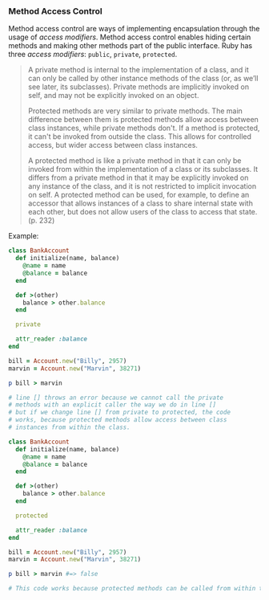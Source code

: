 ###  Method Access Control

Method access control are ways of implementing encapsulation through the usage of _access modifiers_. Method access control enables hiding certain methods and making other methods part of the public interface. Ruby has three _access modifiers_: `public`, `private`, `protected`.

> A private method is internal to the implementation of a class, and it can only be called by other instance methods of the class (or, as we’ll see later, its subclasses). Private methods are implicitly invoked on self, and may not be explicitly invoked on an object.
>
> Protected methods are very similar to private methods. The main  difference between them is protected methods allow access between class  instances, while private methods don't. If a method is protected, it  can't be invoked from outside the class. This allows for controlled  access, but wider access between class instances.
>
> A protected method is like a private method in that it can only be invoked from within the implementation of a class or its subclasses. It differs from a private method in that it may be explicitly invoked on any instance of the class, and it is not restricted to implicit invocation on self. A protected method can be used, for example, to define an accessor that allows instances of a class to share internal state with each other, but does not allow users of the class to access that state. (p. 232)

Example:

```ruby
class BankAccount
  def initialize(name, balance)
    @name = name
    @balance = balance
  end

  def >(other)
    balance > other.balance
  end

  private

  attr_reader :balance
end

bill = Account.new("Billy", 2957)
marvin = Account.new("Marvin", 38271)

p bill > marvin

# line [] throws an error because we cannot call the private
# methods with an explicit caller the way we do in line []
# but if we change line [] from private to protected, the code
# works, because protected methods allow access between class
# instances from within the class.

class BankAccount
  def initialize(name, balance)
    @name = name
    @balance = balance
  end

  def >(other)
    balance > other.balance
  end

  protected

  attr_reader :balance
end

bill = Account.new("Billy", 2957)
marvin = Account.new("Marvin", 38271)

p bill > marvin #=> false

# This code works because protected methods can be called from within the class on a different object of the same class or its subclass.
```
